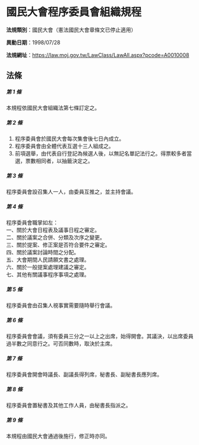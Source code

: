 # 國民大會程序委員會組織規程

**法規類別**：國民大會（憲法國民大會章條文已停止適用）

**異動日期**：1998/07/28  

**法規網址**：https://law.moj.gov.tw/LawClass/LawAll.aspx?pcode=A0010008





## 法條
##### 第 1 條
本規程依國民大會組織法第七條訂定之。

##### 第 2 條
1. 程序委員會於國民大會每次集會後七日內成立。
1. 程序委員會由全體代表互選十三人組成之。
1. 前項選舉，由代表自行登記為候選人後，以無記名單記法行之。得票較多者當選，票數相同者，以抽籤決定之。

##### 第 3 條
程序委員會設召集人一人，由委員互推之，並主持會議。

##### 第 4 條
程序委員會職掌如左：  
一、關於大會日程表及議事日程之審定。  
二、關於議案之合併、分類及次序之變更。  
三、關於提案、修正案是否符合要件之審定。  
四、關於議案討論時間之分配。  
五、大會期間人民請願文書之處理。  
六、關於一般提案處理建議之審定。  
七、其他有關議事程序事項之處理。

##### 第 5 條
程序委員會由召集人視事實需要隨時舉行會議。

##### 第 6 條
程序委員會會議，須有委員三分之一以上之出席，始得開會。其議決，以出席委員過半數之同意行之。可否同數時，取決於主席。

##### 第 7 條
程序委員會開會時議長、副議長得列席，秘書長、副秘書長應列席。

##### 第 8 條
程序委員會置秘書及其他工作人員，由秘書長指派之。

##### 第 9 條
本規程由國民大會通過後施行，修正時亦同。


